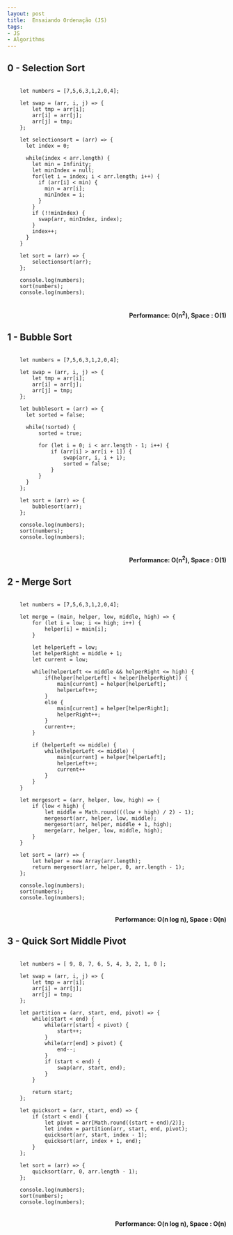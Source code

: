 ```yaml
---
layout: post
title:  Ensaiando Ordenação (JS)
tags:
- JS
- Algorithms
---
```


<h2 id="1-SelectionSort">0 - Selection Sort</h2>

<pre>
  <code>
    let numbers = [7,5,6,3,1,2,0,4];

    let swap = (arr, i, j) => {
        let tmp = arr[i];
        arr[i] = arr[j];
        arr[j] = tmp;
    };

    let selectionsort = (arr) => {
      let index = 0;
      
      while(index < arr.length) {
        let min = Infinity;
        let minIndex = null;
        for(let i = index; i < arr.length; i++) {
          if (arr[i] < min) {
            min = arr[i];
            minIndex = i;
          }
        }
        if (!!minIndex) {
          swap(arr, minIndex, index);
        }
        index++;
      }
    }

    let sort = (arr) => {
        selectionsort(arr);
    };

    console.log(numbers);
    sort(numbers);
    console.log(numbers);
  </code>
</pre>
<h4 style="text-align-last: right;"> Performance: O(n<sup>2</sup>), Space : O(1) </h4>

<h2 id="1-BubbleSort">1 - Bubble Sort</h2>

<pre>
  <code>
    let numbers = [7,5,6,3,1,2,0,4];

    let swap = (arr, i, j) => {
        let tmp = arr[i];
        arr[i] = arr[j];
        arr[j] = tmp;
    };

    let bubblesort = (arr) => {
      let sorted = false;

      while(!sorted) {
          sorted = true;

          for (let i = 0; i < arr.length - 1; i++) {
              if (arr[i] > arr[i + 1]) {
                  swap(arr, i, i + 1);
                  sorted = false;
              }
          }
      }
    };

    let sort = (arr) => {
        bubblesort(arr);
    };

    console.log(numbers);
    sort(numbers);
    console.log(numbers);
  </code>
</pre>
<h4 style="text-align-last: right;"> Performance: O(n<sup>2</sup>), Space : O(1) </h4>

<h2 id="2-MergeSort">2 - Merge Sort</h2>

<pre>
  <code>
    let numbers = [7,5,6,3,1,2,0,4];

    let merge = (main, helper, low, middle, high) => {
        for (let i = low; i <= high; i++) {
            helper[i] = main[i];
        }

        let helperLeft = low;
        let helperRight = middle + 1;
        let current = low;

        while(helperLeft <= middle && helperRight <= high) {
            if(helper[helperLeft] < helper[helperRight]) {
                main[current] = helper[helperLeft];
                helperLeft++;
            }
            else {
                main[current] = helper[helperRight];
                helperRight++;  
            }
            current++;
        }

        if (helperLeft <= middle) {
            while(helperLeft <= middle) {
                main[current] = helper[helperLeft];
                helperLeft++;
                current++
            }
        }
    }

    let mergesort = (arr, helper, low, high) => {
        if (low < high) {
            let middle = Math.round(((low + high) / 2) - 1);
            mergesort(arr, helper, low, middle);
            mergesort(arr, helper, middle + 1, high);
            merge(arr, helper, low, middle, high);
        }
    }

    let sort = (arr) => {
        let helper = new Array(arr.length);
        return mergesort(arr, helper, 0, arr.length - 1);
    };

    console.log(numbers);
    sort(numbers);
    console.log(numbers);
  </code>
</pre>
<h4 style="text-align-last: right;"> Performance: O(n log n), Space : O(n) </h4>

<h2 id="3-QuickSortMiddlePivot">3 - Quick Sort Middle Pivot</h2>

<pre>
  <code>
    let numbers = [ 9, 8, 7, 6, 5, 4, 3, 2, 1, 0 ];

    let swap = (arr, i, j) => {
        let tmp = arr[i];
        arr[i] = arr[j];
        arr[j] = tmp;
    };

    let partition = (arr, start, end, pivot) => {
        while(start < end) {
            while(arr[start] < pivot) {
                start++;
            }
            while(arr[end] > pivot) {
                end--;
            }
            if (start < end) {
                swap(arr, start, end);
            }
        }

        return start;
    };

    let quicksort = (arr, start, end) => {
        if (start < end) {
            let pivot = arr[Math.round((start + end)/2)];
            let index = partition(arr, start, end, pivot);
            quicksort(arr, start, index - 1);
            quicksort(arr, index + 1, end);
        }
    };

    let sort = (arr) => {
        quicksort(arr, 0, arr.length - 1);
    };

    console.log(numbers);
    sort(numbers);  
    console.log(numbers);
  </code>
</pre>
<h4 style="text-align-last: right;">Performance: O(n log n), Space : O(n) </h4>
